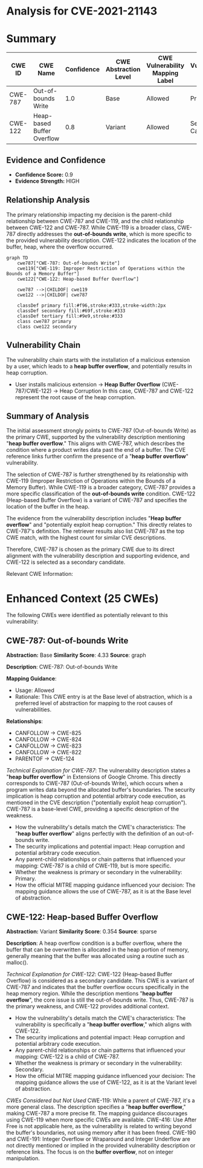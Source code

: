 # Analysis for CVE-2021-21143

# Summary
| CWE ID | CWE Name | Confidence | CWE Abstraction Level | CWE Vulnerability Mapping Label | CWE-Vulnerability Mapping Notes |
|---|---|---|---|---|---|
| CWE-787 | Out-of-bounds Write | 1.0 | Base | Allowed | Primary CWE |
| CWE-122 | Heap-based Buffer Overflow | 0.8 | Variant | Allowed | Secondary Candidate |

## Evidence and Confidence

*   **Confidence Score:** 0.9
*   **Evidence Strength:** HIGH

## Relationship Analysis
The primary relationship impacting my decision is the parent-child relationship between CWE-787 and CWE-119, and the child relationship between CWE-122 and CWE-787. While CWE-119 is a broader class, CWE-787 directly addresses the **out-of-bounds write**, which is more specific to the provided vulnerability description. CWE-122 indicates the location of the buffer, heap, where the overflow occurred.

```mermaid
graph TD
    cwe787["CWE-787: Out-of-bounds Write"]
    cwe119["CWE-119: Improper Restriction of Operations within the Bounds of a Memory Buffer"]
    cwe122["CWE-122: Heap-based Buffer Overflow"]
    
    cwe787 -->|CHILDOF| cwe119
    cwe122 -->|CHILDOF| cwe787
    
    classDef primary fill:#f96,stroke:#333,stroke-width:2px
    classDef secondary fill:#69f,stroke:#333
    classDef tertiary fill:#9e9,stroke:#333
    class cwe787 primary
    class cwe122 secondary
```

## Vulnerability Chain
The vulnerability chain starts with the installation of a malicious extension by a user, which leads to a **heap buffer overflow**, and potentially results in heap corruption.
  - User installs malicious extension -> **Heap Buffer Overflow** (CWE-787/CWE-122) -> Heap Corruption
In this case, CWE-787 and CWE-122 represent the root cause of the heap corruption.

## Summary of Analysis
The initial assessment strongly points to CWE-787 (Out-of-bounds Write) as the primary CWE, supported by the vulnerability description mentioning "**heap buffer overflow**." This aligns with CWE-787, which describes the condition where a product writes data past the end of a buffer. The CVE reference links further confirm the presence of a "**heap buffer overflow**" vulnerability.

The selection of CWE-787 is further strengthened by its relationship with CWE-119 (Improper Restriction of Operations within the Bounds of a Memory Buffer). While CWE-119 is a broader category, CWE-787 provides a more specific classification of the **out-of-bounds write** condition. CWE-122 (Heap-based Buffer Overflow) is a variant of CWE-787 and specifies the location of the buffer in the heap.

The evidence from the vulnerability description includes "**Heap buffer overflow**" and "potentially exploit heap corruption." This directly relates to CWE-787's definition. The retriever results also list CWE-787 as the top CWE match, with the highest count for similar CVE descriptions.

Therefore, CWE-787 is chosen as the primary CWE due to its direct alignment with the vulnerability description and supporting evidence, and CWE-122 is selected as a secondary candidate.

Relevant CWE Information:

# Enhanced Context (25 CWEs)
The following CWEs were identified as potentially relevant to this vulnerability:

## CWE-787: Out-of-bounds Write
**Abstraction:** Base
**Similarity Score**: 4.33
**Source**: graph

**Description**:
CWE-787: Out-of-bounds Write

**Mapping Guidance**:
- Usage: Allowed
- Rationale: This CWE entry is at the Base level of abstraction, which is a preferred level of abstraction for mapping to the root causes of vulnerabilities.

**Relationships**:
- CANFOLLOW -> CWE-825
- CANFOLLOW -> CWE-824
- CANFOLLOW -> CWE-823
- CANFOLLOW -> CWE-822
- PARENTOF -> CWE-124

*Technical Explanation for CWE-787*:
The vulnerability description states a "**heap buffer overflow**" in Extensions of Google Chrome. This directly corresponds to CWE-787 (Out-of-bounds Write), which occurs when a program writes data beyond the allocated buffer's boundaries. The security implication is heap corruption and potential arbitrary code execution, as mentioned in the CVE description ("potentially exploit heap corruption"). CWE-787 is a base-level CWE, providing a specific description of the weakness.
*   How the vulnerability's details match the CWE's characteristics: The "**heap buffer overflow**" aligns perfectly with the definition of an out-of-bounds write.
*   The security implications and potential impact: Heap corruption and potential arbitrary code execution.
*   Any parent-child relationships or chain patterns that influenced your mapping: CWE-787 is a child of CWE-119, but is more specific.
*   Whether the weakness is primary or secondary in the vulnerability: Primary.
*   How the official MITRE mapping guidance influenced your decision: The mapping guidance allows the use of CWE-787, as it is at the Base level of abstraction.

## CWE-122: Heap-based Buffer Overflow
**Abstraction:** Variant
**Similarity Score**: 0.354
**Source**: sparse

**Description**:
A heap overflow condition is a buffer overflow, where the buffer that can be overwritten is allocated in the heap portion of memory, generally meaning that the buffer was allocated using a routine such as malloc().

*Technical Explanation for CWE-122*:
CWE-122 (Heap-based Buffer Overflow) is considered as a secondary candidate. This CWE is a variant of CWE-787 and indicates that the buffer overflow occurs specifically in the heap memory region. While the description mentions "**heap buffer overflow**", the core issue is still the out-of-bounds write. Thus, CWE-787 is the primary weakness, and CWE-122 provides additional context.
*   How the vulnerability's details match the CWE's characteristics: The vulnerability is specifically a "**heap buffer overflow**," which aligns with CWE-122.
*   The security implications and potential impact: Heap corruption and potential arbitrary code execution.
*   Any parent-child relationships or chain patterns that influenced your mapping: CWE-122 is a child of CWE-787.
*   Whether the weakness is primary or secondary in the vulnerability: Secondary.
*   How the official MITRE mapping guidance influenced your decision: The mapping guidance allows the use of CWE-122, as it is at the Variant level of abstraction.

*CWEs Considered but Not Used*
CWE-119: While a parent of CWE-787, it's a more general class. The description specifies a "**heap buffer overflow**," making CWE-787 a more precise fit. The mapping guidance discourages using CWE-119 when more specific CWEs are available.
CWE-416: Use After Free is not applicable here, as the vulnerability is related to writing beyond the buffer's boundaries, not using memory after it has been freed.
CWE-190 and CWE-191: Integer Overflow or Wraparound and Integer Underflow are not directly mentioned or implied in the provided vulnerability description or reference links. The focus is on the **buffer overflow**, not on integer manipulation.